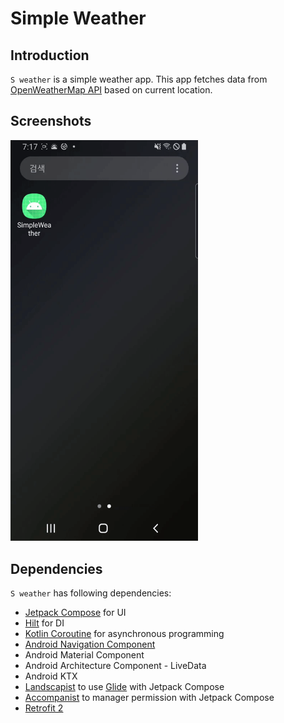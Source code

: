 # Simple Weather

## Introduction
`S weather` is a simple weather app. This app fetches data from [OpenWeatherMap API](https://openweathermap.org/api) based on current location.

## Screenshots
<img src="/imgs/screenshot.gif" width="300">

## Dependencies
`S weather` has following dependencies:
* [Jetpack Compose](https://developer.android.com/jetpack/compose?gclid=CjwKCAjwqeWKBhBFEiwABo_XBundaUTOoQ9nvaoY9kFwLLkMyxa0qq_ebb0j4HiljqprdhCfCYvW9xoCQBgQAvD_BwE&gclsrc=aw.ds) for UI
* [Hilt](https://developer.android.com/training/dependency-injection/hilt-android) for DI
* [Kotlin Coroutine](https://developer.android.com/kotlin/coroutines?hl=ko) for asynchronous programming
* [Android Navigation Component](https://developer.android.com/guide/navigation/navigation-getting-started)
* Android Material Component
* Android Architecture Component - LiveData  
* Android KTX
* [Landscapist](https://github.com/skydoves/Landscapist) to use [Glide](https://github.com/bumptech/glide) with Jetpack Compose
* [Accompanist](https://github.com/google/accompanist) to manager permission with Jetpack Compose
* [Retrofit 2](https://github.com/square/retrofit)
